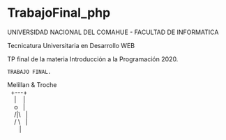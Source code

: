 # TrabajoFinal_php

UNIVERSIDAD NACIONAL DEL COMAHUE -
FACULTAD DE INFORMATICA

Tecnicatura Universitaria en Desarrollo WEB

TP final de la materia Introducción a la Programación 2020.


    TRABAJO FINAL.
Melillan & Troche <br /> 
      &nbsp;    +---+  <br /> 
        &nbsp; &nbsp;   |   &nbsp;&nbsp;   |  <br /> 
         &nbsp; &nbsp; o    &nbsp;  |   <br /> 
         &nbsp; &nbsp; /|\ &nbsp;    |     <br /> 
         &nbsp; &nbsp; / \  &nbsp;   |      <br /> 
     &nbsp; &nbsp;           &nbsp;&nbsp;  |   <br /> 
